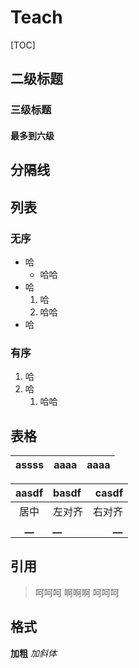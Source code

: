 # Teach

\[TOC\]

## 二级标题

### 三级标题

#### 最多到六级

## 分隔线

## 列表

### 无序

* 哈
  * 哈哈
* 哈
  1. 哈
  2. 哈哈
* 哈

### 有序

1. 哈
2. 哈 
   1. 哈哈

## 表格

| assss | aaaa | aaaa |
| :--- | :--- | :--- |


| aasdf | basdf | casdf |
| :---: | :--- | ---: |
| 居中 | 左对齐 | 右对齐 |
| **\_\_** | _**\_\_**_ | _**\_\_**_ |

## 引用

> 呵呵呵 啊啊啊 呵呵呵

## 格式

**加粗** _加斜体_

